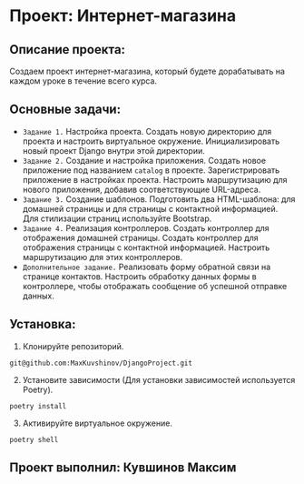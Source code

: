 # Проект: Интернет-магазина

## Описание проекта: 
Создаем проект интернет-магазина, который будете дорабатывать на каждом уроке в течение всего курса.

## Основные задачи:
- `Задание 1.` Настройка проекта. Создать новую директорию для проекта и настроить виртуальное окружение. 
Инициализировать новый проект Django внутри этой директории.
- `Задание 2.` Создание и настройка приложения. Создать новое приложение под названием `catalog` в проекте. Зарегистрировать приложение в настройках проекта. Настроить маршрутизацию для нового приложения, добавив соответствующие URL-адреса.
- `Задание 3.` Создание шаблонов. Подготовить два HTML-шаблона: для домашней страницы и для страницы с контактной информацией. Для стилизации страниц используйте Bootstrap.
- `Задание 4.` Реализация контроллеров. Создать контроллер для отображения домашней страницы. Создать контроллер для отображения страницы с контактной информацией. Настроить маршрутизацию для этих контроллеров.
- `Дополнительное задание.` Реализовать форму обратной связи на странице контактов. Настроить обработку данных формы в контроллере, чтобы отображать сообщение об успешной отправке данных.

## Установка:
1. Клонируйте репозиторий.

 `git@github.com:MaxKuvshinov/DjangoProject.git`

2. Установите зависимости (Для установки зависимостей используется Poetry).

 `poetry install`

3. Активируйте виртуальное окружение.

 `poetry shell`

## Проект выполнил: Кувшинов Максим

